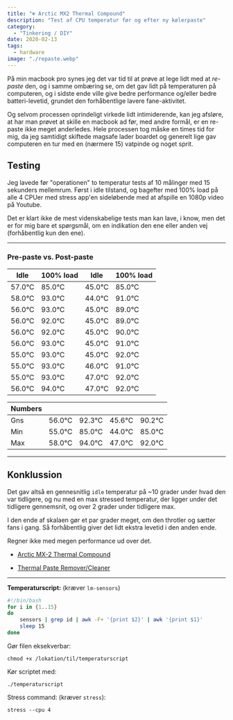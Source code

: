 ```yaml
---
title: "❄️ Arctic MX2 Thermal Compound"
description: "Test af CPU temperatur før og efter ny kølerpaste"
category: 
  - "Tinkering / DIY"
date: 2020-02-13
tags:
  - hardware
image: "./repaste.webp"
---
```


På min macbook pro synes jeg det var tid til at prøve at lege lidt med at _re-paste_ den, og i samme ombæring se, om det gav lidt på temperaturen på computeren, og i sidste ende ville give bedre performance og/eller bedre batteri-levetid, grundet den forhåbentlige lavere fane-aktivitet.

Og selvom processen oprindeligt virkede lidt intimiderende, kan jeg afsløre, at har man prøvet at skille en macbook ad før, med andre formål, er en re-paste ikke meget anderledes. Hele processen tog måske en times tid for mig, da jeg samtidigt skiftede magsafe lader boardet og generelt lige gav computeren en tur med en (nærmere 15) vatpinde og noget sprit.

## Testing

Jeg lavede før "operationen" to temperatur tests af 10 målinger med 15 sekunders mellemrum. Først i idle tilstand, og bagefter med 100% load på alle 4 CPUer med stress app'en sideløbende med at afspille en 1080p video på Youtube.

Det er klart ikke de mest videnskabelige tests man kan lave, i know, men det er for mig bare et spørgsmål, om en indikation den ene eller anden vej (forhåbentlig kun den ene).

---

### Pre-paste vs. Post-paste

| Idle   | 100% load | Idle   | 100% load |
| ------ | --------- | ------ | --------- |
| 57.0°C | 85.0°C    | 45.0°C | 85.0°C    |
| 58.0°C | 93.0°C    | 44.0°C | 91.0°C    |
| 56.0°C | 93.0°C    | 45.0°C | 89.0°C    |
| 56.0°C | 92.0°C    | 45.0°C | 89.0°C    |
| 56.0°C | 92.0°C    | 45.0°C | 90.0°C    |
| 56.0°C | 93.0°C    | 45.0°C | 91.0°C    |
| 55.0°C | 93.0°C    | 45.0°C | 92.0°C    |
| 55.0°C | 93.0°C    | 46.0°C | 91.0°C    |
| 55.0°C | 93.0°C    | 47.0°C | 92.0°C    |
| 56.0°C | 94.0°C    | 47.0°C | 92.0°C    |

| Numbers |        |        |        |        |
| ------- | ------ | ------ | ------ | ------ |
| Gns     | 56.0°C | 92.3°C | 45.6°C | 90.2°C |
| Min     | 55.0°C | 85.0°C | 44.0°C | 85.0°C |
| Max     | 58.0°C | 94.0°C | 47.0°C | 92.0°C |

---

## Konklussion

Det gav altså en gennesnitlig `idle` temperatur på ~10 grader under hvad den var tidligere, og nu med en max stressed temperatur, der ligger under det tidligere gennemsnit, og over 2 grader under tidligere max.

I den ende af skalaen gør et par grader meget, om den throtler og sætter fans i gang. Så forhåbentlig giver det lidt ekstra levetid i den anden ende.

Regner ikke med megen performance ud over det.

- [Arctic MX-2 Thermal Compound](https://www.pricerunner.dk/pl/184-3659487/Computer-koeling/Arctic-MX-2-4g-Sammenlign-Priser)

- [Thermal Paste Remover/Cleaner](https://www.coolerkit.dk/shop/arcticlean-60ml-kit-577p.html)

---

**Temperaturscript:** (kræver `lm-sensors`)

```bash
#!/bin/bash
for i in {1..15}
do
    sensors | grep id | awk -F+ '{print $2}' | awk '{print $1}'
    sleep 15
done
```

Gør filen eksekverbar:

`chmod +x /lokation/til/temperaturscript`

Kør scriptet med:

`./temperaturscript`

Stress command: (kræver `stress`):

`stress --cpu 4`
